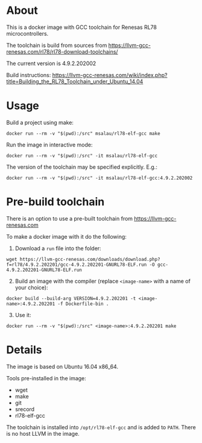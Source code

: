 # About

This is a docker image with GCC toolchain for Renesas RL78 microcontrollers.

The toolchain is build from sources from https://llvm-gcc-renesas.com/rl78/rl78-download-toolchains/

The current version is 4.9.2.202002

Build instructions: https://llvm-gcc-renesas.com/wiki/index.php?title=Building_the_RL78_Toolchain_under_Ubuntu_14.04

# Usage

Build a project using make:
```
docker run --rm -v "$(pwd):/src" msalau/rl78-elf-gcc make
```
Run the image in interactive mode:
```
docker run --rm -v "$(pwd):/src" -it msalau/rl78-elf-gcc
```

The version of the toolchain may be specified explicitly. E.g.:
```
docker run --rm -v "$(pwd):/src" -it msalau/rl78-elf-gcc:4.9.2.202002
```

# Pre-build toolchain

There is an option to use a pre-built toolchain from https://llvm-gcc-renesas.com

To make a docker image with it do the following:

1. Download a `run` file into the folder:
```
wget https://llvm-gcc-renesas.com/downloads/download.php?f=rl78/4.9.2.202201/gcc-4.9.2.202201-GNURL78-ELF.run -O gcc-4.9.2.202201-GNURL78-ELF.run
```
2. Build an image with the compiler (replace `<image-name>` with a name of your choice):
```
docker build --build-arg VERSION=4.9.2.202201 -t <image-name>:4.9.2.202201 -f Dockerfile-bin .
```
3. Use it:
```
docker run --rm -v "$(pwd):/src" <image-name>:4.9.2.202201 make
```

# Details
The image is based on Ubuntu 16.04 x86_64.

Tools pre-installed in the image:
* wget
* make
* git
* srecord
* rl78-elf-gcc

The toolchain is installed into `/opt/rl78-elf-gcc` and is added to `PATH`.
There is no host LLVM in the image.
